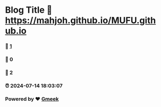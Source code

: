 # Blog Title :link: https://mahjoh.github.io/MUFU.github.io 
### :page_facing_up: [1](https://mahjoh.github.io/MUFU.github.io/tag.html) 
### :speech_balloon: 0 
### :hibiscus: 2 
### :alarm_clock: 2024-07-14 18:03:07 
### Powered by :heart: [Gmeek](https://github.com/Meekdai/Gmeek)
